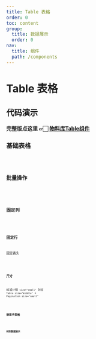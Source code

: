 ```yaml
---
title: Table 表格
order: 0
toc: content
group:
  title: 数据展示
  order: 0
nav:
  title: 组件
  path: /components
---
```


# Table 表格

## 代码演示

**完整版点这里 👉🏻 [物料库Table组件](https://frontend.sensoro.com/material/components/data-display/table)**

### 基础表格

<code src="./demos/basic.tsx" />

### 批量操作

<code src="./demos/batch.tsx" />

### 固定列

<code src="./demos/fixed-column.tsx" />

### 固定行

固定表头

<code src="./demos/fixed-row.tsx" />

### 尺寸

UI设计稿 `size="small"` 对应 `Table size="middle"` + `Pagination size="small"`

<code src="./demos/size.tsx" />

### 嵌套子表格

<code src="./demos/sub-table.tsx" />

### 树形数据展示

<code src="./demos/tree.tsx" />

